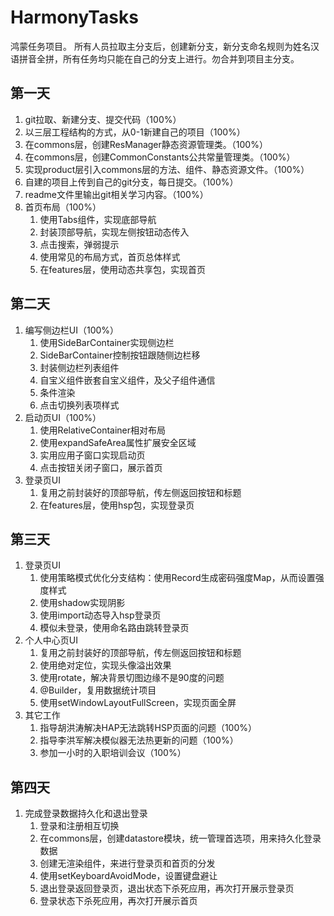 # HarmonyTasks

鸿蒙任务项目。
所有人员拉取主分支后，创建新分支，新分支命名规则为姓名汉语拼音全拼，所有任务均只能在自己的分支上进行。勿合并到项目主分支。

## 第一天

1. git拉取、新建分支、提交代码（100%）
2. 以三层工程结构的方式，从0-1新建自己的项目（100%）
3. 在commons层，创建ResManager静态资源管理类。（100%）
4. 在commons层，创建CommonConstants公共常量管理类。（100%）
5. 实现product层引入commons层的方法、组件、静态资源文件。（100%）
6. 自建的项目上传到自己的git分支，每日提交。（100%）
7. readme文件里输出git相关学习内容。（100%）
8. 首页布局（100%）
    1. 使用Tabs组件，实现底部导航
    2. 封装顶部导航，实现左侧按钮动态传入
    3. 点击搜索，弹弱提示
    4. 使用常见的布局方式，首页总体样式
    5. 在features层，使用动态共享包，实现首页

## 第二天

1. 编写侧边栏UI（100%）
    1. 使用SideBarContainer实现侧边栏
    2. SideBarContainer控制按钮跟随侧边栏移
    3. 封装侧边栏列表组件
    4. 自宝义组件嵌套自宝义组件，及父子组件通信
    5. 条件渲染
    6. 点击切换列表项样式
2. 启动页UI（100%）
    1. 使用RelativeContainer相对布局
    2. 使用expandSafeArea属性扩展安全区域
    3. 实用应用子窗口实现启动页
    4. 点击按钮关闭子窗口，展示首页
3. 登录页UI
    1. 复用之前封装好的顶部导航，传左侧返回按钮和标题
    2. 在features层，使用hsp包，实现登录页

## 第三天

1. 登录页UI
    1. 使用策略模式优化分支结构：使用Record生成密码强度Map，从而设置强度样式
    2. 使用shadow实现阴影
    3. 使用import动态导入hsp登录页
    4. 模似未登录，使用命名路由跳转登录页
2. 个人中心页UI
    1. 复用之前封装好的顶部导航，传左侧返回按钮和标题
    2. 使用绝对定位，实现头像溢出效果
    3. 使用rotate，解决背景切图边缘不是90度的问题
    4. @Builder，复用数据统计项目
    5. 使用setWindowLayoutFullScreen，实现页面全屏
3. 其它工作
    1. 指导胡洪涛解决HAP无法跳转HSP页面的问题（100%）
    2. 指导李洪军解决模似器无法热更新的问题（100%）
    3. 参加一小时的入职培训会议（100%）

## 第四天

1. 完成登录数据持久化和退出登录
    1. 登录和注册相互切换
    2. 在commons层，创建datastore模块，统一管理首选项，用来持久化登录数据
    3. 创建无渲染组件，来进行登录页和首页的分发
    4. 使用setKeyboardAvoidMode，设置键盘避让
    5. 退出登录返回登录页，退出状态下杀死应用，再次打开展示登录页
    6. 登录状态下杀死应用，再次打开展示首页